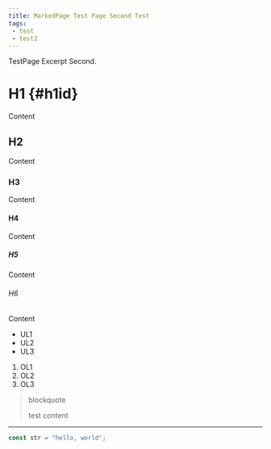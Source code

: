 ```yaml
---
title: MarkedPage Test Page Second Test
tags:
 - test
 - test2
---
```



TestPage Excerpt Second.

<!-- more -->

# H1 {#h1id}

Content

## H2

Content

### H3

Content

#### H4

Content

##### H5

Content

###### H6

Content

- UL1
- UL2
- UL3

1. OL1
2. OL2
3. OL3

> blockquote 
> 
> test content

---


```js
const str = "hello, world";
```
